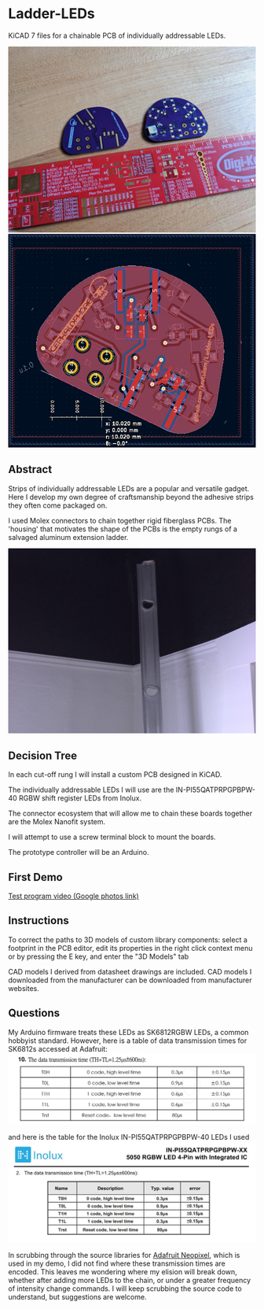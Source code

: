 # Ladder-LEDs
KiCAD 7 files for a chainable PCB of individually addressable LEDs.

![Empty board back and test board front](./images/empty-board-and-test-board.jpg)
![PCB Layout from KiCAD](./images/board-pcb-cropped.jpg)

## Abstract
Strips of individually addressable LEDs are a popular and versatile gadget. Here I develop my own degree of craftsmanship beyond the adhesive strips they often come packaged on.

I used Molex connectors to chain together rigid fiberglass PCBs. The 'housing' that motivates the shape of the PCBs is the empty rungs of a salvaged aluminum extension ladder.

![Scrapped aluminum ladder with D-shaped rungs](./images/ladder_beam.jpg)


## Decision Tree
In each cut-off rung I will install a custom PCB designed in KiCAD.

The individually addressable LEDs I will use are the IN-PI55QATPRPGPBPW-40 RGBW shift register LEDs from Inolux.

The connector ecosystem that will allow me to chain these boards together are the Molex Nanofit system.

I will attempt to use a screw terminal block to mount the boards.

The prototype controller will be an Arduino.

## First Demo
[Test program video (Google photos link)](https://photos.app.goo.gl/88sZqstjhHEQxjQ36)

## Instructions
To correct the paths to 3D models of custom library components: select a footprint in the PCB editor, edit its properties in the right click context menu or by pressing the E key, and enter the "3D Models" tab

CAD models I derived from datasheet drawings are included. CAD models I downloaded from the manufacturer can be downloaded from manufacturer websites.

## Questions
My Arduino firmware treats these LEDs as SK6812RGBW LEDs, a common hobbyist standard. However, here is a table of data transmission times for SK6812s accessed at Adafruit:
![Data transmission times for SK6812](./images/dongguang-opsco-datatranstime-table.jpg)

and here is the table for the Inolux IN-PI55QATPRPGPBPW-40 LEDs I used
![Data transmission times for Inolux IN-PI...](./images/inolux-datatranstime-table.jpg)

In scrubbing through the source libraries for [Adafruit Neopixel](https://github.com/adafruit/Adafruit_NeoPixel), which is used in my demo, I did not find where these transmission times are encoded. This leaves me wondering where my elision will break down, whether after adding more LEDs to the chain, or under a greater frequency of intensity change commands. I will keep scrubbing the source code to understand, but suggestions are welcome.

